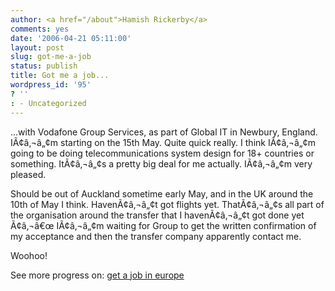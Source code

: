 ```yaml
---
author: <a href="/about">Hamish Rickerby</a>
comments: yes
date: '2006-04-21 05:11:00'
layout: post
slug: got-me-a-job
status: publish
title: Got me a job...
wordpress_id: '95'
? ''
: - Uncategorized
---
```


<div><div><p>...with Vodafone Group Services, as part of Global IT in Newbury, England.  IÃ¢â‚¬â„¢m starting on the 15th May.  Quite quick really.  I think IÃ¢â‚¬â„¢m going to be doing telecommunications system design for 18+ countries or something.  ItÃ¢â‚¬â„¢s a pretty big deal for me actually.  IÃ¢â‚¬â„¢m very pleased.</p> <p>Should be out of Auckland sometime early May, and in the UK around the 10th of May I think.  HavenÃ¢â‚¬â„¢t got flights yet.  ThatÃ¢â‚¬â„¢s all part of the organisation around the transfer that I havenÃ¢â‚¬â„¢t got done yet Ã¢â‚¬â€œ IÃ¢â‚¬â„¢m waiting for Group to get the written confirmation of my acceptance and then the transfer company apparently contact me.</p> <p>Woohoo!</p></div><div>See more progress on: <a href="http://www.43things.com/people/progress/rickerbh?on=1872113">get a job in europe</a></div></div>